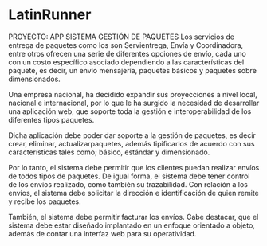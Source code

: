 # LatinRunner
PROYECTO: APP SISTEMA GESTIÓN DE PAQUETES
Los servicios de entrega de paquetes como los son Servientrega, Envía y Coordinadora, entre otros ofrecen una serie de diferentes opciones de envío, cada uno con un costo específico asociado dependiendo a las características del paquete, es decir, un envío mensajería, paquetes básicos y paquetes sobre dimensionados.

Una empresa nacional, ha decidido expandir sus proyecciones a nivel local, nacional e internacional, por lo que le ha surgido la necesidad de desarrollar una aplicación web, que soporte toda la gestión e interoperabilidad de los diferentes tipos paquetes.

Dicha aplicación debe poder dar soporte a la gestión de paquetes, es decir crear, eliminar, actualizarpaquetes, además tipificarlos de acuerdo con sus características tales como; básico, estándar y dimensionado.

Por lo tanto, el sistema debe permitir que los clientes puedan realizar envíos de todos tipos de paquetes. De igual forma, el sistema debe tener control de los envíos realizado, como también su trazabilidad. Con relación a los envíos, el sistema debe solicitar la dirección e identificación de quien remite y recibe los paquetes.

También, el sistema debe permitir facturar los envíos. Cabe destacar, que el sistema debe estar diseñado implantado en un enfoque orientado a objeto, además de contar una interfaz web para su operatividad.
